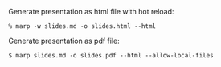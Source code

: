 Generate presentation as html file with hot reload:

```console
% marp -w slides.md -o slides.html --html
```

Generate presentation as pdf file:
```console
$ marp slides.md -o slides.pdf --html --allow-local-files
```
